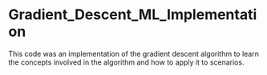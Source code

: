 # Gradient_Descent_ML_Implementation
This code was an implementation of the gradient descent algorithm to learn the concepts involved in the algorithm and how to apply it to scenarios.
